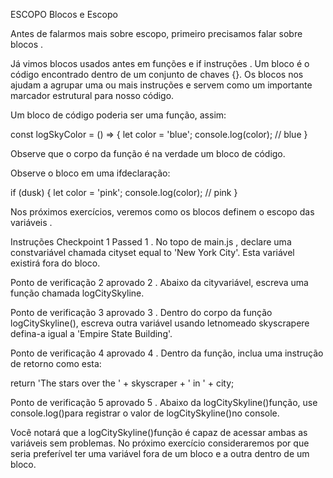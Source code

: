 ESCOPO
Blocos e Escopo

Antes de falarmos mais sobre escopo, primeiro precisamos falar sobre blocos .

Já vimos blocos usados ​​antes em funções e if instruções . Um bloco é o código encontrado dentro de um conjunto de chaves {}. Os blocos nos ajudam a agrupar uma ou mais instruções e servem como um importante marcador estrutural para nosso código.

Um bloco de código poderia ser uma função, assim:

const logSkyColor = () => {
  let color = 'blue'; 
  console.log(color); // blue 
}

Observe que o corpo da função é na verdade um bloco de código.

Observe o bloco em uma ifdeclaração:

if (dusk) {
  let color = 'pink';
  console.log(color); // pink
}

Nos próximos exercícios, veremos como os blocos definem o escopo das variáveis .

Instruções
Checkpoint 1 Passed
1 .
No topo de main.js , declare uma constvariável chamada cityset equal to 'New York City'. Esta variável existirá fora do bloco.

Ponto de verificação 2 aprovado
2 .
Abaixo da cityvariável, escreva uma função chamada logCitySkyline.

Ponto de verificação 3 aprovado
3 .
Dentro do corpo da função logCitySkyline(), escreva outra variável usando letnomeado skyscrapere defina-a igual a 'Empire State Building'.

Ponto de verificação 4 aprovado
4 .
Dentro da função, inclua uma instrução de retorno como esta:

return 'The stars over the ' + skyscraper + ' in ' + city;

Ponto de verificação 5 aprovado
5 .
Abaixo da logCitySkyline()função, use console.log()para registrar o valor de logCitySkyline()no console.

Você notará que a logCitySkyline()função é capaz de acessar ambas as variáveis ​​sem problemas. No próximo exercício consideraremos por que seria preferível ter uma variável fora de um bloco e a outra dentro de um bloco.